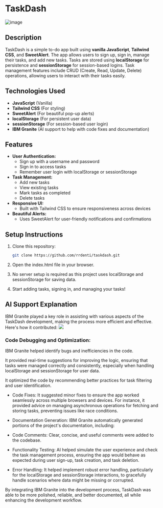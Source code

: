 # TaskDash

  ![image](https://media.discordapp.net/attachments/597637032780627971/1411710977115684924/logo-1.png?ex=68b5a5cd&is=68b4544d&hm=2a46af5d49e015e445ba721ed00d1845443e9329b8a98a1ff72363c07abb2705&=&format=webp&quality=lossless&width=288&height=63)


## Description
TaskDash is a simple to-do app built using **vanilla JavaScript**, **Tailwind CSS**, and **SweetAlert**. The app allows users to sign up, sign in, manage their tasks, and add new tasks. Tasks are stored using **localStorage** for persistence and **sessionStorage** for session-based logins. Task management features include CRUD (Create, Read, Update, Delete) operations, allowing users to interact with their tasks easily.

## Technologies Used
- **JavaScript** (Vanilla)
- **Tailwind CSS** (For styling)
- **SweetAlert** (For beautiful pop-up alerts)
- **localStorage** (For persistent user data)
- **sessionStorage** (For session-based user login)
- **IBM Granite** (AI support to help with code fixes and documentation)

## Features
- **User Authentication:**
  - Sign up with a username and password
  - Sign in to access tasks
  - Remember user login with localStorage or sessionStorage
- **Task Management:**
  - Add new tasks
  - View existing tasks
  - Mark tasks as completed
  - Delete tasks
- **Responsive UI:**
  - Built with Tailwind CSS to ensure responsiveness across devices
- **Beautiful Alerts:**
  - Uses SweetAlert for user-friendly notifications and confirmations

## Setup Instructions
1. Clone this repository:
   ```bash
   git clone https://github.com/rrdenti/taskdash.git
2. Open the index.html file in your browser.

3. No server setup is required as this project uses localStorage and sessionStorage for saving data.

4. Start adding tasks, signing in, and managing your tasks!

## AI Support Explanation

IBM Granite played a key role in assisting with various aspects of the TaskDash development, making the process more efficient and effective. Here's how it contributed:
![](https://media.discordapp.net/attachments/597637032780627971/1411712754506666175/image.png?ex=68b5a775&is=68b455f5&hm=e4d74406ced08cfbbb17226260330700e2b754716524037d9c2778c4c91de5ed&=&format=webp&quality=lossless&width=1823&height=800)

### Code Debugging and Optimization:

IBM Granite helped identify bugs and inefficiencies in the code.

It provided real-time suggestions for improving the logic, ensuring that tasks were managed correctly and consistently, especially when handling localStorage and sessionStorage for user data.

It optimized the code by recommending better practices for task filtering and user identification.

- Code Fixes:
  It suggested minor fixes to ensure the app worked seamlessly across multiple browsers and devices.
  For instance, it provided advice on managing asynchronous operations for fetching and storing tasks, preventing issues like race conditions.

- Documentation Generation:
  IBM Granite automatically generated portions of the project's documentation, including:

- Code Comments: Clear, concise, and useful comments were added to the codebase.

- Functionality Testing:
  AI helped simulate the user experience and check the task management process, ensuring the app would behave as expected during user sign-up, task creation, and task deletion.

- Error Handling:
  It helped implement robust error handling, particularly for the localStorage and sessionStorage interactions, to gracefully handle scenarios where data might be missing or corrupted.

By integrating IBM Granite into the development process, TaskDash was able to be more polished, reliable, and better documented, all while enhancing the development workflow.
